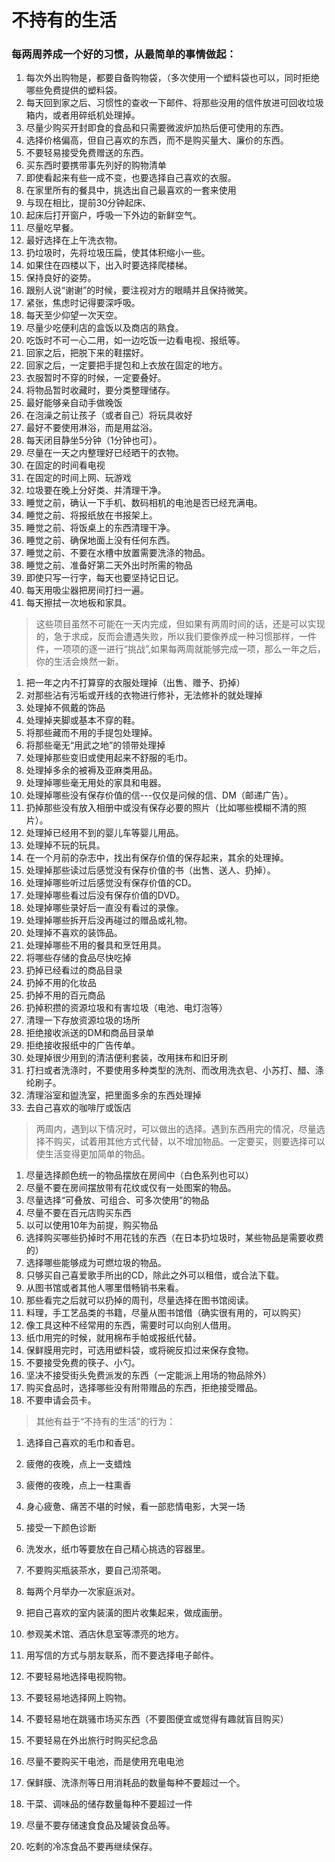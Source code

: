 # 不持有的生活

### 每两周养成一个好的习惯，从最简单的事情做起：

1. 每次外出购物是，都要自备购物袋，（多次使用一个塑料袋也可以，同时拒绝哪些免费提供的塑料袋。
2. 每天回到家之后、习惯性的查收一下邮件、将那些没用的信件放进可回收垃圾箱内，或者用碎纸机处理掉。
3. 尽量少购买开封即食的食品和只需要微波炉加热后便可使用的东西。
4. 选择价格偏高，但自己喜欢的东西，而不是购买量大、廉价的东西。
5. 不要轻易接受免费赠送的东西。
6. 买东西时要携带事先列好的购物清单
7. 即使看起来有些一成不变，也要选择自己喜欢的衣服。
8. 在家里所有的餐具中，挑选出自己最喜欢的一套来使用
9. 与现在相比，提前30分钟起床、
10. 起床后打开窗户，呼吸一下外边的新鲜空气。
11. 尽量吃早餐。
12. 最好选择在上午洗衣物。
13. 扔垃圾时，先将垃圾压扁，使其体积缩小一些。
14. 如果住在四楼以下，出入时要选择爬楼梯。
15. 保持良好的姿势。
16. 跟别人说“谢谢”的时候，要注视对方的眼睛并且保持微笑。
17. 紧张，焦虑时记得要深呼吸。
18. 每天至少仰望一次天空。
19. 尽量少吃便利店的盒饭以及商店的熟食。
20. 吃饭时不可一心二用，如一边吃饭一边看电视、报纸等。
21. 回家之后，把脱下来的鞋摆好。
22. 回家之后，一定要把手提包和上衣放在固定的地方。
23. 衣服暂时不穿的时候，一定要叠好。
24. 将物品暂时收藏时，要分类整理储存。
25. 最好能够亲自动手做晚饭
26. 在泡澡之前让孩子（或者自己）将玩具收好
27. 最好不要使用淋浴，而是用盆浴。
28. 每天闭目静坐5分钟（1分钟也可）。
29. 尽量在一天之内整理好已经晒干的衣物。
30. 在固定的时间看电视
31. 在固定的时间上网、玩游戏
32. 垃圾要在晚上分好类、并清理干净。
33. 睡觉之前，确认一下手机、数码相机的电池是否已经充满电。
34. 睡觉之前、将报纸放在书报架上。
35. 睡觉之前、将饭桌上的东西清理干净。
36. 睡觉之前、确保地面上没有任何东西。
37. 睡觉之前、不要在水槽中放置需要洗涤的物品。
38. 睡觉之前、准备好第二天外出时所需的物品
39. 即使只写一行字，每天也要坚持记日记。
40. 每天用吸尘器把房间打扫一遍。
41. 每天擦拭一次地板和家具。

> 这些项目虽然不可能在一天内完成，但如果有两周时间的话，还是可以实现的，急于求成，反而会遭遇失败，所以我们要像养成一种习惯那样，一件件，一项项的逐一进行“挑战”,如果每两周就能够完成一项，那么一年之后，你的生活会焕然一新。

1. 把一年之内不打算穿的衣服处理掉（出售、赠予、扔掉）
2. 对那些沾有污垢或开线的衣物进行修补，无法修补的就处理掉
3. 处理掉不佩戴的饰品
4. 处理掉夹脚或基本不穿的鞋。
5. 将那些藏而不用的手提包处理掉。
6. 将那些毫无“用武之地”的领带处理掉
7. 处理掉那些变旧或使用起来不舒服的毛巾。
8. 处理掉多余的被褥及亚麻类用品。
9. 处理掉哪些毫无用处的家具和电器。
10. 处理掉哪些没有保存价值的信---仅仅是问候的信、DM（邮递广告）。
11. 扔掉那些没有放入相册中或没有保存必要的照片（比如哪些模糊不清的照片）。
12. 处理掉已经用不到的婴儿车等婴儿用品。
13. 处理掉不玩的玩具。
14. 在一个月前的杂志中，找出有保存价值的保存起来，其余的处理掉。
15. 处理掉那些读过后感觉没有保存价值的书（出售、送人、扔掉）。
16. 处理掉哪些听过后感觉没有保存价值的CD。
17. 处理掉哪些看过后没有保存价值的DVD。
18. 处理掉哪些录好后一直没有看过的录像。
19. 处理掉哪些拆开后没再碰过的赠品或礼物。
20. 处理掉不喜欢的装饰品。
21. 处理掉哪些不用的餐具和烹饪用具。
22. 将哪些存储的食品尽快吃掉
23. 扔掉已经看过的商品目录
24. 扔掉不用的化妆品
25. 扔掉不用的百元商品
26. 扔掉积攒的资源垃圾和有害垃圾（电池、电灯泡等）
27. 清理一下存放资源垃圾的场所
28. 拒绝接收派送的DM和商品目录单
29. 拒绝接收报纸中的广告传单。
30. 处理掉很少用到的清洁便利套装，改用抹布和旧牙刷
31. 打扫或者洗涤时，不要使用多种类型的洗剂、而改用洗衣皂、小苏打、醋、涤纶刷子。
32. 清理浴室和盥洗室，把里面多余的东西处理掉
33. 去自己喜欢的咖啡厅或饭店

> 两周内，遇到以下情况时，可以做出的选择。遇到东西用完的情况，尽量选择不购买，试着用其他方式代替，以不增加物品。一定要买，则要选择可以使生活变得更加简单的物品。

1. 尽量选择颜色统一的物品摆放在房间中（白色系列也可以）
2. 尽量不要在房间摆放带有花纹或仅有一处图案的物品。
3. 尽量选择“可叠放、可组合、可多次使用”的物品
4. 尽量不要在百元店购买东西
5. 以可以使用10年为前提，购买物品
6. 选择购买哪些扔掉时不用花钱的东西（在日本扔垃圾时，某些物品是需要收费的）
7. 选择哪些能够成为可燃垃圾的物品。
8. 只够买自己喜爱歌手所出的CD，除此之外可以租借，或合法下载。
9. 从图书馆或者其他人哪里借畅销书来看。
10. 那些看完之后就可以扔掉的周刊，尽量选择在图书馆阅读。
11. 料理，手工艺品类的书籍，尽量从图书馆借（确实很有用的，可以购买）
12. 像工具这种不经常用的东西，需要时可以向别人借用。
13. 纸巾用完的时候，就用棉布手帕或报纸代替。
14. 保鲜膜用完时，可选用塑料袋，或将碗反扣过来保存食物。
15. 不要接受免费的筷子、小勺。
16. 坚决不接受街头免费派发的东西（一定能派上用场的物品除外）
17. 购买食品时，选择哪些没有附带赠品的东西，拒绝接受赠品。
18. 不要申请会员卡。

> 其他有益于“不持有的生活”的行为：

1. 选择自己喜欢的毛巾和香皂。

2. 疲倦的夜晚，点上一支蜡烛

3. 疲倦的夜晚，点上一柱熏香

4. 身心疲惫、痛苦不堪的时候，看一部悲情电影，大哭一场

5. 接受一下颜色诊断

6. 洗发水，纸巾等要放在自己精心挑选的容器里。

7. 不要购买瓶装茶水，要自己沏茶喝。

8. 每两个月举办一次家庭派对。

9. 把自己喜欢的室内装潢的图片收集起来，做成画册。

10. 参观美术馆、酒店休息室等漂亮的地方。

11. 用写信的方式与朋友联系，而不要选择电子邮件。

12. 不要轻易地选择电视购物。

13. 不要轻易地选择网上购物。

14. 不要轻易地在跳骚市场买东西（不要图便宜或觉得有趣就盲目购买）

15. 不要轻易在外出旅行时购买纪念品

16. 尽量不要购买干电池，而是使用充电电池

17. 保鲜膜、洗涤剂等日用消耗品的数量每种不要超过一个。

18. 干菜、调味品的储存数量每种不要超过一件

19. 尽量不要存储速食食品及罐装食品等。

20. 吃剩的冷冻食品不要再继续保存。

    ​